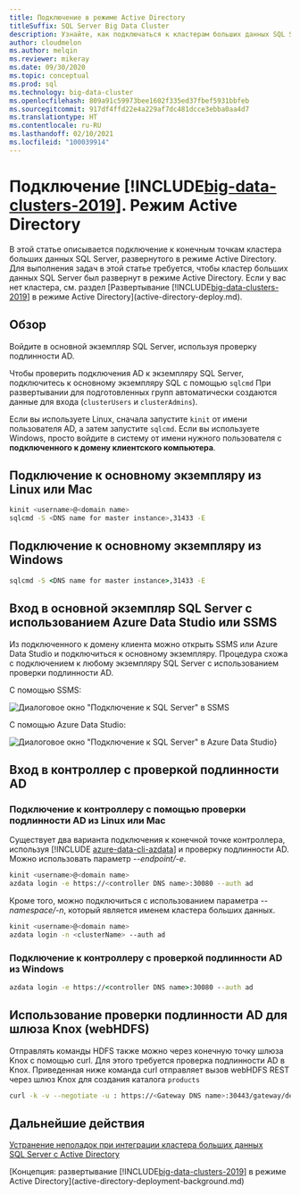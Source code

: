 ```yaml
---
title: Подключение в режиме Active Directory
titleSuffix: SQL Server Big Data Cluster
description: Узнайте, как подключаться к кластерам больших данных SQL Server в домене Active Directory.
author: cloudmelon
ms.author: melqin
ms.reviewer: mikeray
ms.date: 09/30/2020
ms.topic: conceptual
ms.prod: sql
ms.technology: big-data-cluster
ms.openlocfilehash: 809a91c59973bee1602f335ed37fbef5931bbfeb
ms.sourcegitcommit: 917df4ffd22e4a229af7dc481dcce3ebba0aa4d7
ms.translationtype: HT
ms.contentlocale: ru-RU
ms.lasthandoff: 02/10/2021
ms.locfileid: "100039914"
---
```

# <a name="connect-big-data-clusters-2019-active-directory-mode"></a>Подключение [!INCLUDE[big-data-clusters-2019](../includes/ssbigdataclusters-ss-nover.md)]. Режим Active Directory

В этой статье описывается подключение к конечным точкам кластера больших данных SQL Server, развернутого в режиме Active Directory. Для выполнения задач в этой статье требуется, чтобы кластер больших данных SQL Server был развернут в режиме Active Directory. Если у вас нет кластера, см. раздел [Развертывание [!INCLUDE[big-data-clusters-2019](../includes/ssbigdataclusters-ss-nover.md)] в режиме Active Directory](active-directory-deploy.md).

## <a name="overview"></a>Обзор

Войдите в основной экземпляр SQL Server, используя проверку подлинности AD.

Чтобы проверить подключения AD к экземпляру SQL Server, подключитесь к основному экземпляру SQL с помощью `sqlcmd` При развертывании для подготовленных групп автоматически создаются данные для входа (`clusterUsers` и `clusterAdmins`).

Если вы используете Linux, сначала запустите `kinit` от имени пользователя AD, а затем запустите `sqlcmd`. Если вы используете Windows, просто войдите в систему от имени нужного пользователя с **подключенного к домену клиентского компьютера**.

## <a name="connect-to-master-instance-from-linuxmac"></a>Подключение к основному экземпляру из Linux или Mac

```bash
kinit <username>@<domain name>
sqlcmd -S <DNS name for master instance>,31433 -E
```

## <a name="connect-to-master-instance-from-windows"></a>Подключение к основному экземпляру из Windows

```cmd
sqlcmd -S <DNS name for master instance>,31433 -E
```

## <a name="log-in-to-sql-server-master-instance-using-azure-data-studio-or-ssms"></a>Вход в основной экземпляр SQL Server с использованием Azure Data Studio или SSMS

Из подключенного к домену клиента можно открыть SSMS или Azure Data Studio и подключиться к основному экземпляру. Процедура схожа с подключением к любому экземпляру SQL Server с использованием проверки подлинности AD.

С помощью SSMS:

![Диалоговое окно "Подключение к SQL Server" в SSMS](./media/deploy-active-directory/image23.png)

С помощью Azure Data Studio:

![Диалоговое окно "Подключение к SQL Server" в Azure Data Studio](./media/deploy-active-directory/image24.png)}

## <a name="log-in-to-controller-with-ad-authentication"></a>Вход в контроллер с проверкой подлинности AD

### <a name="connect-to-controller-with-ad-authentication-from-linuxmac"></a>Подключение к контроллеру с помощью проверки подлинности AD из Linux или Mac

Существует два варианта подключения к конечной точке контроллера, используя [!INCLUDE [azure-data-cli-azdata](../includes/azure-data-cli-azdata.md)] и проверку подлинности AD. Можно использовать параметр *--endpoint/-e*.

```bash
kinit <username>@<domain name>
azdata login -e https://<controller DNS name>:30080 --auth ad
```

Кроме того, можно подключиться с использованием параметра *--namespace/-n*, который является именем кластера больших данных.

```bash
kinit <username>@<domain name>
azdata login -n <clusterName> --auth ad
```

### <a name="connect-to-controller-with-ad-authentication-from-windows"></a>Подключение к контроллеру с проверкой подлинности AD из Windows

```cmd
azdata login -e https://<controller DNS name>:30080 --auth ad
```

## <a name="use-ad-authentication-to-knox-gateway-webhdfs"></a>Использование проверки подлинности AD для шлюза Knox (webHDFS)

Отправлять команды HDFS также можно через конечную точку шлюза Knox с помощью curl. Для этого требуется проверка подлинности AD в Knox. Приведенная ниже команда curl отправляет вызов webHDFS REST через шлюз Knox для создания каталога `products`

```bash
curl -k -v --negotiate -u : https://<Gateway DNS name>:30443/gateway/default/webhdfs/v1/products?op=MKDIRS -X PUT
```

## <a name="next-steps"></a>Дальнейшие действия

[Устранение неполадок при интеграции кластера больших данных SQL Server с Active Directory](troubleshoot-active-directory.md)

[Концепция: развертывание [!INCLUDE[big-data-clusters-2019](../includes/ssbigdataclusters-ss-nover.md)] в режиме Active Directory](active-directory-deployment-background.md)
